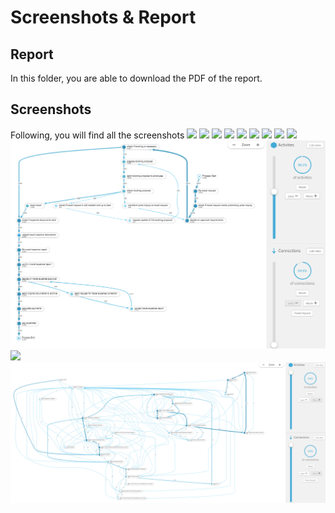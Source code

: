 # Screenshots & Report

## Report

In this folder, you are able to download the PDF of the report.

## Screenshots

Following, you will find all the screenshots
![](./final_no_filtering)
![](./final_threshold_0.005_before_3356_after_3259)
![](./final_threshold_0.025_before_3356_after_3200)
![](./final_threshold_0.05_before_3356_after_2983)
![](./final_threshold_0.10_before_3356_after_2734)
![](./final_threshold_0.15_before_3356_after_2453)
![](./final_threshold_0.20_before_3356_after_2123)
![](./final_threshold_0.35_before_3356_after_1029)
![](./final_threshold_0.45_before_3356_after_624)
![](./Celonis_90%_connections.png)
![](./Celonis_92%_connections.png)
![](./Celonis_100%_connections.png)
